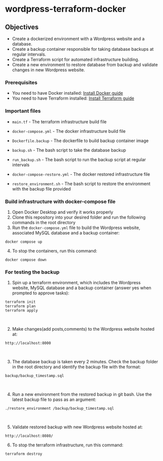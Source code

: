 # wordpress-terraform-docker

## Objectives
+ Create a dockerized environment with a Wordpress website and a database.
+ Create a backup container responsible for taking database backups at regular intervals.
+ Create a Terraform script for automated infrastructure building.
+ Create a new environment to restore database from backup and validate changes in new Wordpress website.

### Prerequisites
+ You need to have Docker installed: [Install Docker guide](https://docs.docker.com/get-docker/)
+ You need to have Terraform installed: [Install Terraform guide](https://developer.hashicorp.com/terraform/tutorials/aws-get-started/install-cli)
  
### Important files
- ``main.tf`` - The terraform infrastructure build file
+ ``docker-compose.yml`` - The docker infrastructure build file
- ``Dockerfile.backup`` - The dockerfile to build backup container image
+ ``backup.sh`` - The bash script to take the database backup
- ``run_backup.sh`` - The bash script to run the backup script at regular intervals
+ ``docker-compose-restore.yml`` - The docker restored infrastructure file
- ``restore_environment.sh`` - The bash script to restore the environment with the backup file provided

### Build infrastructure with docker-compose file
1. Open Docker Desktop and verify it works properly
2. Clone this repository into your desired folder and run the following commands in the root directory
3. Run the ``docker-compose.yml`` file to build the Wordpress website, associated MySQL database and a backup container:
``` 
docker compose up
```
4. To stop the containers, run this command:
```
docker compose down
```

### For testing the backup


1. Spin up a terraform environment, which includes the Wordpress website, MySQL database and a backup container (answer yes when prompted to approve tasks):
```
terraform init
terraform plan
terraform apply
```
</br>   

2. Make changes(add posts,comments) to the Wordpress website hosted at:
```
http://localhost:8000
```
</br> 

3. The database backup is taken every 2 minutes. Check the backup folder in the root directory and identify the backup file with the format: 
```
backup/backup_timestamp.sql
```
</br> 

4. Run a new environment from the restored backup in git bash. Use the latest backup file to pass as an argument:
```
./restore_environment /backup/backup_timestamp.sql
```
</br>

5. Validate restored backup with new Wordpress website hosted at:
```
http://localhost:8080/
```
6. To stop the terraform infrastructure, run this command:
```
terraform destroy
```
